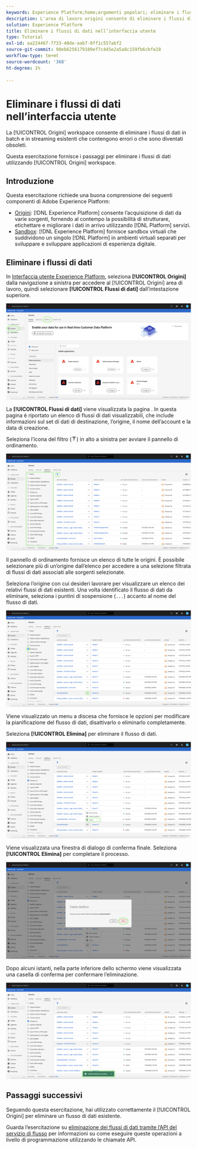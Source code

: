 ```yaml
---
keywords: Experience Platform;home;argomenti popolari; eliminare i flussi di dati
description: L'area di lavoro origini consente di eliminare i flussi di dati in batch e streaming esistenti che contengono errori o che sono diventati obsoleti.
solution: Experience Platform
title: Eliminare i flussi di dati nell’interfaccia utente
type: Tutorial
exl-id: aa224467-7733-40de-aab7-0ff1c557abf2
source-git-commit: 90eb6256179109ef7c445e2a5a8c159fb6cbfe28
workflow-type: tm+mt
source-wordcount: '368'
ht-degree: 1%

---
```


# Eliminare i flussi di dati nell’interfaccia utente

La [!UICONTROL Origini] workspace consente di eliminare i flussi di dati in batch e in streaming esistenti che contengono errori o che sono diventati obsoleti.

Questa esercitazione fornisce i passaggi per eliminare i flussi di dati utilizzando [!UICONTROL Origini] workspace.

## Introduzione

Questa esercitazione richiede una buona comprensione dei seguenti componenti di Adobe Experience Platform:

- [Origini](../../home.md): [!DNL Experience Platform] consente l’acquisizione di dati da varie sorgenti, fornendo al contempo la possibilità di strutturare, etichettare e migliorare i dati in arrivo utilizzando [!DNL Platform] servizi.
- [Sandbox](../../../sandboxes/home.md): [!DNL Experience Platform] fornisce sandbox virtuali che suddividono un singolo [!DNL Platform] in ambienti virtuali separati per sviluppare e sviluppare applicazioni di esperienza digitale.

## Eliminare i flussi di dati

In [Interfaccia utente Experience Platform](https://platform.adobe.com), seleziona **[!UICONTROL Origini]** dalla navigazione a sinistra per accedere al [!UICONTROL Origini] area di lavoro, quindi selezionare **[!UICONTROL Flussi di dati]** dall’intestazione superiore.

![catalogo](../../images/tutorials/delete/catalog.png)

La **[!UICONTROL Flussi di dati]** viene visualizzata la pagina . In questa pagina è riportato un elenco di flussi di dati visualizzabili, che include informazioni sul set di dati di destinazione, l’origine, il nome dell’account e la data di creazione.

Seleziona l’icona del filtro (![icona del filtro](../../images/tutorials/delete/filter.png)) in alto a sinistra per avviare il pannello di ordinamento.

![flussi di dati](../../images/tutorials/delete/dataflows.png)

Il pannello di ordinamento fornisce un elenco di tutte le origini. È possibile selezionare più di un’origine dall’elenco per accedere a una selezione filtrata di flussi di dati associati alle sorgenti selezionate.

Seleziona l’origine con cui desideri lavorare per visualizzare un elenco dei relativi flussi di dati esistenti. Una volta identificato il flusso di dati da eliminare, seleziona i puntini di sospensione (`...`) accanto al nome del flusso di dati.

![dataflows-filter](../../images/tutorials/delete/dataflows-filter.png)

Viene visualizzato un menu a discesa che fornisce le opzioni per modificare la pianificazione del flusso di dati, disattivarlo o eliminarlo completamente.

Seleziona **[!UICONTROL Elimina]** per eliminare il flusso di dati.

![delete](../../images/tutorials/delete/delete.png)

Viene visualizzata una finestra di dialogo di conferma finale. Seleziona **[!UICONTROL Elimina]** per completare il processo.

![confermare](../../images/tutorials/delete/confirm.png)

Dopo alcuni istanti, nella parte inferiore dello schermo viene visualizzata una casella di conferma per confermare l’eliminazione.

![confermato](../../images/tutorials/delete/confirmed.png)

## Passaggi successivi

Seguendo questa esercitazione, hai utilizzato correttamente il [!UICONTROL Origini] per eliminare un flusso di dati esistente.

Guarda l’esercitazione su [eliminazione dei flussi di dati tramite l’API del servizio di flusso](../../tutorials/api/delete-dataflows.md) per informazioni su come eseguire queste operazioni a livello di programmazione utilizzando le chiamate API.
